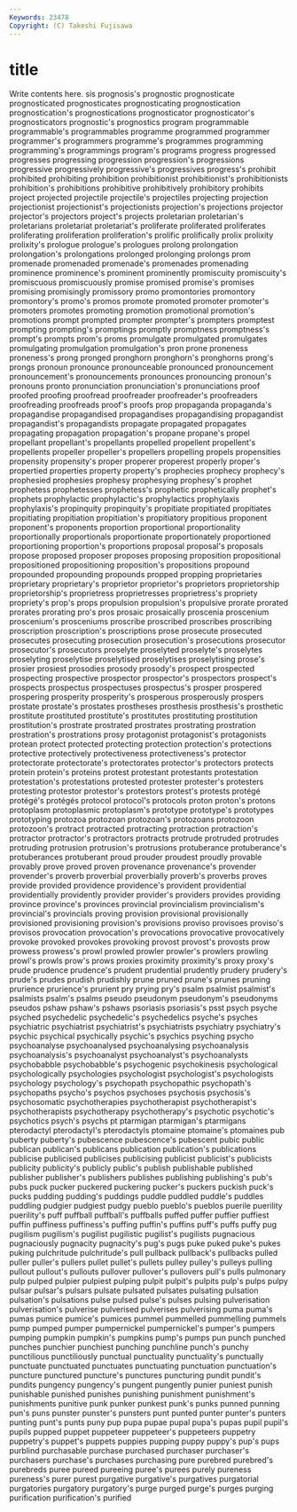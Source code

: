 ```yaml
---
Keywords: 23478 
Copyright: (C) Takeshi Fujisawa
---
```


# title

Write contents here.
sis prognosis's
prognostic prognosticate prognosticated prognosticates prognosticating prognostication prognostication's prognostications prognosticator prognosticator's
prognosticators prognostic's prognostics program programmable programmable's programmables programme programmed programmer
programmer's programmers programme's programmes programming programming's programmings program's programs progress
progressed progresses progressing progression progression's progressions progressive progressively progressive's progressives
progress's prohibit prohibited prohibiting prohibition prohibitionist prohibitionist's prohibitionists prohibition's prohibitions
prohibitive prohibitively prohibitory prohibits project projected projectile projectile's projectiles projecting
projection projectionist projectionist's projectionists projection's projections projector projector's projectors project's
projects proletarian proletarian's proletarians proletariat proletariat's proliferate proliferated proliferates proliferating
proliferation proliferation's prolific prolifically prolix prolixity prolixity's prologue prologue's prologues
prolong prolongation prolongation's prolongations prolonged prolonging prolongs prom promenade promenaded
promenade's promenades promenading prominence prominence's prominent prominently promiscuity promiscuity's promiscuous
promiscuously promise promised promise's promises promising promisingly promissory promo promontories
promontory promontory's promo's promos promote promoted promoter promoter's promoters promotes
promoting promotion promotional promotion's promotions prompt prompted prompter prompter's prompters
promptest prompting prompting's promptings promptly promptness promptness's prompt's prompts prom's
proms promulgate promulgated promulgates promulgating promulgation promulgation's pron prone proneness
proneness's prong pronged pronghorn pronghorn's pronghorns prong's prongs pronoun pronounce
pronounceable pronounced pronouncement pronouncement's pronouncements pronounces pronouncing pronoun's pronouns pronto
pronunciation pronunciation's pronunciations proof proofed proofing proofread proofreader proofreader's proofreaders
proofreading proofreads proof's proofs prop propaganda propaganda's propagandise propagandised propagandises
propagandising propagandist propagandist's propagandists propagate propagated propagates propagating propagation propagation's
propane propane's propel propellant propellant's propellants propelled propellent propellent's propellents
propeller propeller's propellers propelling propels propensities propensity propensity's proper properer
properest properly proper's propertied properties property property's prophecies prophecy prophecy's
prophesied prophesies prophesy prophesying prophesy's prophet prophetess prophetesses prophetess's prophetic
prophetically prophet's prophets prophylactic prophylactic's prophylactics prophylaxis prophylaxis's propinquity propinquity's
propitiate propitiated propitiates propitiating propitiation propitiation's propitiatory propitious proponent proponent's
proponents proportion proportional proportionality proportionally proportionals proportionate proportionately proportioned proportioning
proportion's proportions proposal proposal's proposals propose proposed proposer proposes proposing
proposition propositional propositioned propositioning proposition's propositions propound propounded propounding propounds
propped propping proprietaries proprietary proprietary's proprietor proprietor's proprietors proprietorship proprietorship's
proprietress proprietresses proprietress's propriety propriety's prop's props propulsion propulsion's propulsive
prorate prorated prorates prorating pro's pros prosaic prosaically proscenia proscenium
proscenium's prosceniums proscribe proscribed proscribes proscribing proscription proscription's proscriptions prose
prosecute prosecuted prosecutes prosecuting prosecution prosecution's prosecutions prosecutor prosecutor's prosecutors
proselyte proselyted proselyte's proselytes proselyting proselytise proselytised proselytises proselytising prose's
prosier prosiest prosodies prosody prosody's prospect prospected prospecting prospective prospector
prospector's prospectors prospect's prospects prospectus prospectuses prospectus's prosper prospered prospering
prosperity prosperity's prosperous prosperously prospers prostate prostate's prostates prostheses prosthesis
prosthesis's prosthetic prostitute prostituted prostitute's prostitutes prostituting prostitution prostitution's prostrate
prostrated prostrates prostrating prostration prostration's prostrations prosy protagonist protagonist's protagonists
protean protect protected protecting protection protection's protections protective protectively protectiveness
protectiveness's protector protectorate protectorate's protectorates protector's protectors protects protein protein's
proteins protest protestant protestants protestation protestation's protestations protested protester protester's
protesters protesting protestor protestor's protestors protest's protests protégé protégé's protégés
protocol protocol's protocols proton proton's protons protoplasm protoplasmic protoplasm's prototype
prototype's prototypes prototyping protozoa protozoan protozoan's protozoans protozoon protozoon's protract
protracted protracting protraction protraction's protractor protractor's protractors protracts protrude protruded
protrudes protruding protrusion protrusion's protrusions protuberance protuberance's protuberances protuberant proud
prouder proudest proudly provable provably prove proved proven provenance provenance's
provender provender's proverb proverbial proverbially proverb's proverbs proves provide provided
providence providence's provident providential providentially providently provider provider's providers provides
providing province province's provinces provincial provincialism provincialism's provincial's provincials proving
provision provisional provisionally provisioned provisioning provision's provisions proviso provisoes proviso's
provisos provocation provocation's provocations provocative provocatively provoke provoked provokes provoking
provost provost's provosts prow prowess prowess's prowl prowled prowler prowler's
prowlers prowling prowl's prowls prow's prows proxies proximity proximity's proxy
proxy's prude prudence prudence's prudent prudential prudently prudery prudery's prude's
prudes prudish prudishly prune pruned prune's prunes pruning prurience prurience's
prurient pry prying pry's psalm psalmist psalmist's psalmists psalm's psalms
pseudo pseudonym pseudonym's pseudonyms pseudos pshaw pshaw's pshaws psoriasis psoriasis's
psst psych psyche psyched psychedelic psychedelic's psychedelics psyche's psyches psychiatric
psychiatrist psychiatrist's psychiatrists psychiatry psychiatry's psychic psychical psychically psychic's psychics
psyching psycho psychoanalyse psychoanalysed psychoanalysing psychoanalysis psychoanalysis's psychoanalyst psychoanalyst's psychoanalysts
psychobabble psychobabble's psychogenic psychokinesis psychological psychologically psychologies psychologist psychologist's psychologists
psychology psychology's psychopath psychopathic psychopath's psychopaths psycho's psychos psychoses psychosis
psychosis's psychosomatic psychotherapies psychotherapist psychotherapist's psychotherapists psychotherapy psychotherapy's psychotic psychotic's
psychotics psych's psychs pt ptarmigan ptarmigan's ptarmigans pterodactyl pterodactyl's pterodactyls
ptomaine ptomaine's ptomaines pub puberty puberty's pubescence pubescence's pubescent pubic
public publican publican's publicans publication publication's publications publicise publicised publicises
publicising publicist publicist's publicists publicity publicity's publicly public's publish publishable
published publisher publisher's publishers publishes publishing publishing's pub's pubs puck
pucker puckered puckering pucker's puckers puckish puck's pucks pudding pudding's
puddings puddle puddled puddle's puddles puddling pudgier pudgiest pudgy pueblo
pueblo's pueblos puerile puerility puerility's puff puffball puffball's puffballs puffed
puffer puffier puffiest puffin puffiness puffiness's puffing puffin's puffins puff's
puffs puffy pug pugilism pugilism's pugilist pugilistic pugilist's pugilists pugnacious
pugnaciously pugnacity pugnacity's pug's pugs puke puked puke's pukes puking
pulchritude pulchritude's pull pullback pullback's pullbacks pulled puller puller's pullers
pullet pullet's pullets pulley pulley's pulleys pulling pullout pullout's pullouts
pullover pullover's pullovers pull's pulls pulmonary pulp pulped pulpier pulpiest
pulping pulpit pulpit's pulpits pulp's pulps pulpy pulsar pulsar's pulsars
pulsate pulsated pulsates pulsating pulsation pulsation's pulsations pulse pulsed pulse's
pulses pulsing pulverisation pulverisation's pulverise pulverised pulverises pulverising puma puma's
pumas pumice pumice's pumices pummel pummelled pummelling pummels pump pumped
pumper pumpernickel pumpernickel's pumper's pumpers pumping pumpkin pumpkin's pumpkins pump's
pumps pun punch punched punches punchier punchiest punching punchline punch's
punchy punctilious punctiliously punctual punctuality punctuality's punctually punctuate punctuated punctuates
punctuating punctuation punctuation's puncture punctured puncture's punctures puncturing pundit pundit's
pundits pungency pungency's pungent pungently punier puniest punish punishable punished
punishes punishing punishment punishment's punishments punitive punk punker punkest punk's
punks punned punning pun's puns punster punster's punsters punt punted
punter punter's punters punting punt's punts puny pup pupa pupae
pupal pupa's pupas pupil pupil's pupils pupped puppet puppeteer puppeteer's
puppeteers puppetry puppetry's puppet's puppets puppies pupping puppy puppy's pup's
pups purblind purchasable purchase purchased purchaser purchaser's purchasers purchase's purchases
purchasing pure purebred purebred's purebreds puree pureed pureeing puree's purees
purely pureness pureness's purer purest purgative purgative's purgatives purgatorial purgatories
purgatory purgatory's purge purged purge's purges purging purification purification's purified
